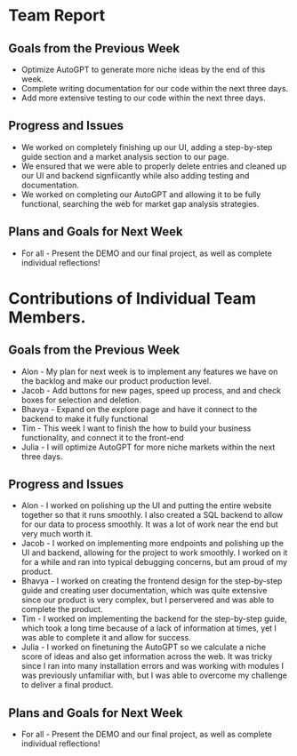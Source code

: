 # Team Report
## Goals from the Previous Week
* Optimize AutoGPT to generate more niche ideas by the end of this week.
* Complete writing documentation for our code within the next three days.
* Add more extensive testing to our code within the next three days.

## Progress and Issues
* We worked on completely finishing up our UI, adding a step-by-step guide section and a market analysis section to our page.
* We ensured that we were able to properly delete entries and cleaned up our UI and backend signfiicantly while also adding testing and documentation.
* We worked on completing our AutoGPT and allowing it to be fully functional, searching the web for market gap analysis strategies.

## Plans and Goals for Next Week
* For all - Present the DEMO and our final project, as well as complete individual reflections!





# Contributions of Individual Team Members.
## Goals from the Previous Week
* Alon - My plan for next week is to implement any features we have on the backlog and make our product production level.
* Jacob - Add buttons for new pages, speed up process, and and check boxes for selection and deletion.
* Bhavya - Expand on the explore page and have it connect to the backend to make it fully functional
* Tim - This week I want to finish the how to build your business functionality, and connect it to the front-end
* Julia - I will optimize AutoGPT for more niche markets within the next three days.

## Progress and Issues
* Alon - I worked on polishing up the UI and putting the entire website together so that it runs smoothly. I also created a SQL backend to allow for our data to process smoothly. It was a lot of work near the end but very much worth it.
* Jacob - I worked on implementing more endpoints and polishing up the UI and backend, allowing for the project to work smoothly. I worked on it for a while and ran into typical debugging concerns, but am proud of my product.
* Bhavya - I worked on creating the frontend design for the step-by-step guide and creating user documentation, which was quite extensive since our product is very complex, but I perservered and was able to complete the product.
* Tim - I worked on implementing the backend for the step-by-step guide, which took a long time because of a lack of information at times, yet I was able to complete it and allow for success.
* Julia - I worked on finetuning the AutoGPT so we calculate a niche score of ideas and also get information across the web. It was tricky since I ran into many installation errors and was working with modules I was previously unfamiliar with, but I was able to overcome my challenge to deliver a final product.


## Plans and Goals for Next Week

* For all - Present the DEMO and our final project, as well as complete individual reflections!
